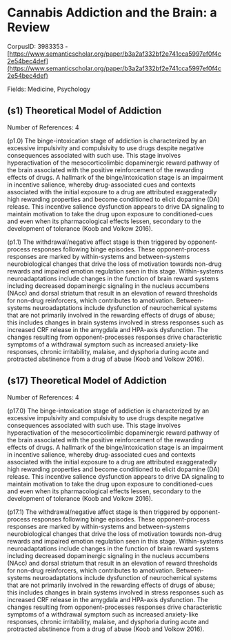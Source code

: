 # Cannabis Addiction and the Brain: a Review

CorpusID: 3983353 - [https://www.semanticscholar.org/paper/b3a2af332bf2e741cca5997ef0f4c2e54bec4def](https://www.semanticscholar.org/paper/b3a2af332bf2e741cca5997ef0f4c2e54bec4def)

Fields: Medicine, Psychology

## (s1) Theoretical Model of Addiction
Number of References: 4

(p1.0) The binge-intoxication stage of addiction is characterized by an excessive impulsivity and compulsivity to use drugs despite negative consequences associated with such use. This stage involves hyperactivation of the mesocorticolimbic dopaminergic reward pathway of the brain associated with the positive reinforcement of the rewarding effects of drugs. A hallmark of the binge/intoxication stage is an impairment in incentive salience, whereby drug-associated cues and contexts associated with the initial exposure to a drug are attributed exaggeratedly high rewarding properties and become conditioned to elicit dopamine (DA) release. This incentive salience dysfunction appears to drive DA signaling to maintain motivation to take the drug upon exposure to conditioned-cues and even when its pharmacological effects lessen, secondary to the development of tolerance (Koob and Volkow 2016).

(p1.1) The withdrawal/negative affect stage is then triggered by opponent-process responses following binge episodes. These opponent-process responses are marked by within-systems and between-systems neurobiological changes that drive the loss of motivation towards non-drug rewards and impaired emotion regulation seen in this stage. Within-systems neuroadaptations include changes in the function of brain reward systems including decreased dopaminergic signaling in the nucleus accumbens (NAcc) and dorsal striatum that result in an elevation of reward thresholds for non-drug reinforcers, which contributes to amotivation. Between-systems neuroadaptations include dysfunction of neurochemical systems that are not primarily involved in the rewarding effects of drugs of abuse; this includes changes in brain systems involved in stress responses such as increased CRF release in the amygdala and HPA-axis dysfunction. The changes resulting from opponent-processes responses drive characteristic symptoms of a withdrawal symptom such as increased anxiety-like responses, chronic irritability, malaise, and dysphoria during acute and protracted abstinence from a drug of abuse (Koob and Volkow 2016).
## (s17) Theoretical Model of Addiction
Number of References: 4

(p17.0) The binge-intoxication stage of addiction is characterized by an excessive impulsivity and compulsivity to use drugs despite negative consequences associated with such use. This stage involves hyperactivation of the mesocorticolimbic dopaminergic reward pathway of the brain associated with the positive reinforcement of the rewarding effects of drugs. A hallmark of the binge/intoxication stage is an impairment in incentive salience, whereby drug-associated cues and contexts associated with the initial exposure to a drug are attributed exaggeratedly high rewarding properties and become conditioned to elicit dopamine (DA) release. This incentive salience dysfunction appears to drive DA signaling to maintain motivation to take the drug upon exposure to conditioned-cues and even when its pharmacological effects lessen, secondary to the development of tolerance (Koob and Volkow 2016).

(p17.1) The withdrawal/negative affect stage is then triggered by opponent-process responses following binge episodes. These opponent-process responses are marked by within-systems and between-systems neurobiological changes that drive the loss of motivation towards non-drug rewards and impaired emotion regulation seen in this stage. Within-systems neuroadaptations include changes in the function of brain reward systems including decreased dopaminergic signaling in the nucleus accumbens (NAcc) and dorsal striatum that result in an elevation of reward thresholds for non-drug reinforcers, which contributes to amotivation. Between-systems neuroadaptations include dysfunction of neurochemical systems that are not primarily involved in the rewarding effects of drugs of abuse; this includes changes in brain systems involved in stress responses such as increased CRF release in the amygdala and HPA-axis dysfunction. The changes resulting from opponent-processes responses drive characteristic symptoms of a withdrawal symptom such as increased anxiety-like responses, chronic irritability, malaise, and dysphoria during acute and protracted abstinence from a drug of abuse (Koob and Volkow 2016).
